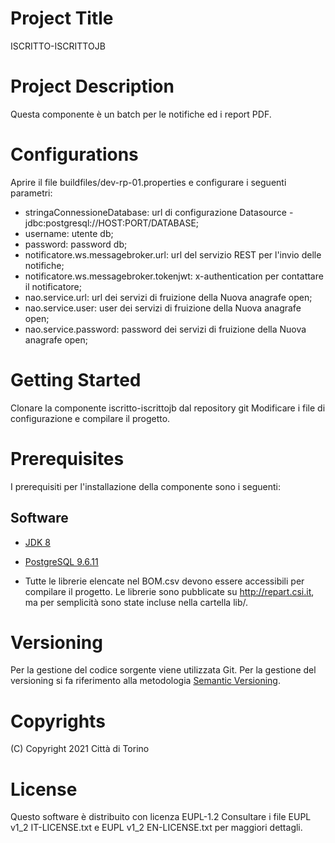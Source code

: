 # Project Title
ISCRITTO-ISCRITTOJB

# Project Description
Questa componente è un batch per le notifiche ed i report PDF.

# Configurations
Aprire il file buildfiles/dev-rp-01.properties e configurare i seguenti parametri:
- stringaConnessioneDatabase: url di configurazione Datasource - jdbc:postgresql://HOST:PORT/DATABASE;
- username: utente db;
- password: password db;
- notificatore.ws.messagebroker.url: url del servizio REST per l'invio delle notifiche;
- notificatore.ws.messagebroker.tokenjwt: x-authentication per contattare il notificatore;
- nao.service.url: url dei servizi di fruizione della Nuova anagrafe open;
- nao.service.user: user dei servizi di fruizione della Nuova anagrafe open;
- nao.service.password: password dei servizi di fruizione della Nuova anagrafe open;

# Getting Started 
Clonare la componente iscritto-iscrittojb dal repository git 
Modificare i file di configurazione e compilare il progetto. 

# Prerequisites
I prerequisiti per l'installazione della componente sono i seguenti:
## Software
- [JDK 8](https://www.apache.org)
- [PostgreSQL 9.6.11](https://www.postgresql.org/download/)  

- Tutte le librerie elencate nel BOM.csv devono essere accessibili per compilare il progetto. Le librerie sono pubblicate su http://repart.csi.it, ma per semplicità sono state incluse nella cartella lib/.

# Versioning
Per la gestione del codice sorgente viene utilizzata Git. Per la gestione del versioning si fa riferimento alla metodologia [Semantic Versioning](https://semver.org/).

# Copyrights
(C) Copyright 2021 Città di Torino

# License
Questo software è distribuito con licenza EUPL-1.2
Consultare i file EUPL v1_2 IT-LICENSE.txt e EUPL v1_2 EN-LICENSE.txt per maggiori dettagli.

